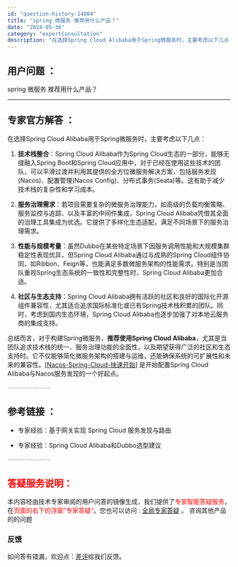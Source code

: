 ```yaml
---
id: "question-history-14804"
title: "spring 微服务 推荐用什么产品？"
date: "2024-05-30"
category: "expertConsultation"
description: "在选择Spring Cloud Alibaba用于Spring微服务时，主要考虑以下几点：1. **技术栈整合**：Spring Cloud Alibaba作为Spring Cloud生态的一部分，能够无缝融入Spring Boot和Spring Cloud应用中，对于已经在使用这些技术的团队，可以"
---
```


## 用户问题 ： 
 spring 微服务 推荐用什么产品？  

---------------
## 专家官方解答 ：

在选择Spring Cloud Alibaba用于Spring微服务时，主要考虑以下几点：

1. **技术栈整合**：Spring Cloud Alibaba作为Spring Cloud生态的一部分，能够无缝融入Spring Boot和Spring Cloud应用中，对于已经在使用这些技术的团队，可以平滑过渡并利用其提供的全方位微服务解决方案，包括服务发现(Nacos)、配置管理(Nacos Config)、分布式事务(Seata)等。这有助于减少技术栈的复杂性和学习成本。

2. **服务治理需求**：若项目需要复杂的微服务治理能力，如高级的负载均衡策略、服务监控与追踪、以及丰富的中间件集成，Spring Cloud Alibaba凭借其全面的治理工具集成为优选。它提供了多样化生态适配，满足不同场景下的服务治理需求。

3. **性能与规模考量**：虽然Dubbo在某些特定场景下因服务调用性能和大规模集群稳定性表现优异，但Spring Cloud Alibaba通过与成熟的Spring Cloud组件协同，如Ribbon、Feign等，也能满足多数微服务架构的性能需求。特别是当团队重视Spring生态系统的一致性和完整性时，Spring Cloud Alibaba更加合适。

4. **社区与生态支持**：Spring Cloud Alibaba拥有活跃的社区和良好的国际化开源组件兼容性，尤其适合追求国际标准化或已有Spring技术栈积累的团队。同时，考虑到国内生态环境，Spring Cloud Alibaba也逐步加强了对本地云服务商的集成支持。

总结而言，对于构建Spring微服务，**推荐使用Spring Cloud Alibaba**，尤其是当团队追求技术栈的统一、服务治理功能的全面性，以及期望获得广泛的社区和生态支持时。它不仅能够简化微服务架构的搭建与运维，还能确保系统的可扩展性和未来的兼容性。[[Nacos-Spring-Cloud-快速开始](https://sca.aliyun.com/zh-cn/docs/next/user-guide/nacos/quick-start)] 是开始配置Spring Cloud Alibaba与Nacos服务发现的一个好起点。


<font color="#949494">---------------</font> 


## 参考链接 ：

* 专家经验：基于网关实现 Spring Cloud 服务发现与路由 
 
 * 专家经验：Spring Cloud Alibaba和Dubbo选型建议 


 <font color="#949494">---------------</font> 
 


## <font color="#FF0000">答疑服务说明：</font> 

本内容经由技术专家审阅的用户问答的镜像生成，我们提供了<font color="#FF0000">专家智能答疑服务</font>，在<font color="#FF0000">页面的右下的浮窗”专家答疑“</font>。您也可以访问 : [全局专家答疑](https://answer.opensource.alibaba.com/docs/intro) 。 咨询其他产品的的问题

### 反馈
如问答有错漏，欢迎点：[差评](https://ai.nacos.io/user/feedbackByEnhancerGradePOJOID?enhancerGradePOJOId=14807)给我们反馈。
